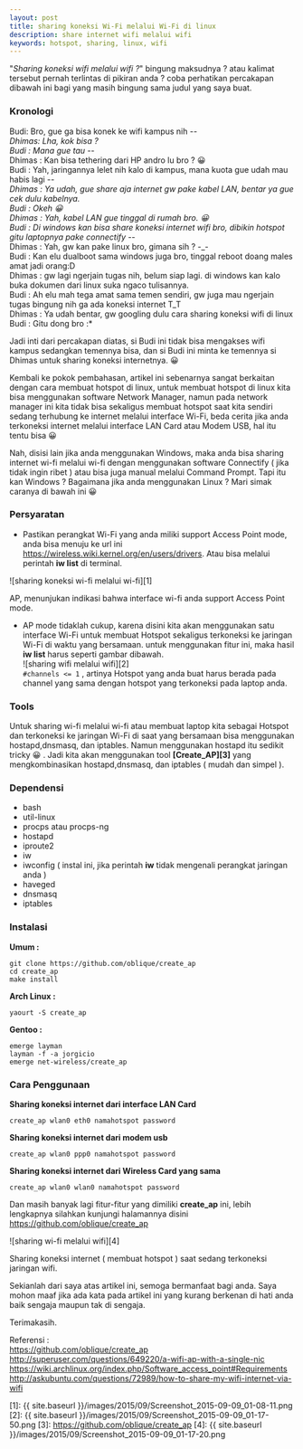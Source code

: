 ```yaml
---
layout: post
title: sharing koneksi Wi-Fi melalui Wi-Fi di linux
description: share internet wifi melalui wifi
keywords: hotspot, sharing, linux, wifi
---
```


"*Sharing koneksi wifi melalui wifi ?*" bingung maksudnya ? atau kalimat tersebut pernah terlintas di pikiran anda ? coba perhatikan percakapan dibawah ini bagi yang masih bingung sama judul yang saya buat.

### Kronologi

Budi: Bro, gue ga bisa konek ke wifi kampus nih -_-  
Dhimas: Lha, kok bisa ?  
Budi : Mana gue tau -_-  
Dhimas : Kan bisa tethering dari HP andro lu bro ? 😀  
Budi : Yah, jaringannya lelet nih kalo di kampus, mana kuota gue udah mau habis lagi -_-  
Dhimas : Ya udah, gue share aja internet gw pake kabel LAN, bentar ya gue cek dulu kabelnya.  
Budi : Okeh 😀  
Dhimas : Yah, kabel LAN gue tinggal di rumah bro. 😀  
Budi : Di windows kan bisa share koneksi internet wifi bro, dibikin hotspot gitu laptopnya pake connectify -_-  
Dhimas : Yah, gw kan pake linux bro, gimana sih ? -_-  
Budi : Kan elu dualboot sama windows juga bro, tinggal reboot doang males amat jadi orang:D  
Dhimas : gw lagi ngerjain tugas nih, belum siap lagi. di windows kan kalo buka dokumen dari linux suka ngaco tulisannya.  
Budi : Ah elu mah tega amat sama temen sendiri, gw juga mau ngerjain tugas bingung nih ga ada koneksi internet T_T  
Dhimas : Ya udah bentar, gw googling dulu cara sharing koneksi wifi di linux  
Budi : Gitu dong bro :*

Jadi inti dari percakapan diatas, si Budi ini tidak bisa mengakses wifi kampus sedangkan temennya bisa, dan si Budi ini minta ke temennya si Dhimas untuk sharing koneksi internetnya. 😀

Kembali ke pokok pembahasan, artikel ini sebenarnya sangat berkaitan dengan cara membuat hotspot di linux, untuk membuat hotspot di linux kita bisa menggunakan software Network Manager, namun pada network manager ini kita tidak bisa sekaligus membuat hotspot saat kita sendiri sedang terhubung ke internet melalui interface Wi-Fi, beda cerita jika anda terkoneksi internet melalui interface LAN Card atau Modem USB, hal itu tentu bisa 😀

Nah, disisi lain jika anda menggunakan Windows, maka anda bisa sharing internet wi-fi melalui wi-fi dengan menggunakan software Connectify ( jika tidak ingin ribet ) atau bisa juga manual melalui Command Prompt. Tapi itu kan Windows ? Bagaimana jika anda menggunakan Linux ? Mari simak caranya di bawah ini 😀

### Persyaratan

* Pastikan perangkat Wi-Fi yang anda miliki support Access Point mode, anda bisa menuju ke url ini https://wireless.wiki.kernel.org/en/users/drivers. Atau bisa melalui perintah **iw list** di terminal.

![sharing koneksi wi-fi melalui wi-fi][1]

AP, menunjukan indikasi bahwa interface wi-fi anda support Access Point mode.

* AP mode tidaklah cukup, karena disini kita akan menggunakan satu interface Wi-Fi untuk membuat Hotspot sekaligus terkoneksi ke jaringan Wi-Fi di waktu yang bersamaan. untuk menggunakan fitur ini, maka hasil **iw list** harus seperti gambar dibawah.  
![sharing wifi melalui wifi][2]  
`#channels <= 1` , artinya Hotspot yang anda buat harus berada pada channel yang sama dengan hotspot yang terkoneksi pada laptop anda.

### Tools

Untuk sharing wi-fi melalui wi-fi atau membuat laptop kita sebagai Hotspot dan terkoneksi ke jaringan Wi-Fi di saat yang bersamaan bisa menggunakan hostapd,dnsmasq, dan iptables. Namun menggunakan hostapd itu sedikit tricky 😀 . Jadi kita akan menggunakan tool **[Create_AP][3]** yang mengkombinasikan hostapd,dnsmasq, dan iptables ( mudah dan simpel ).

### Dependensi

* bash
* util-linux
* procps atau procps-ng
* hostapd
* iproute2
* iw
* iwconfig ( instal ini, jika perintah **iw** tidak mengenali perangkat jaringan anda )
* haveged
* dnsmasq
* iptables

### Instalasi

**Umum :**

    git clone https://github.com/oblique/create_ap 
    cd create_ap 
    make install

**Arch Linux :**

    yaourt -S create_ap

**Gentoo :**

    emerge layman
    layman -f -a jorgicio
    emerge net-wireless/create_ap

### Cara Penggunaan

**Sharing koneksi internet dari interface LAN Card**

    create_ap wlan0 eth0 namahotspot password

**Sharing koneksi internet dari modem usb**

    create_ap wlan0 ppp0 namahotspot password

**Sharing koneksi internet dari Wireless Card yang sama**

    create_ap wlan0 wlan0 namahotspot password

Dan masih banyak lagi fitur-fitur yang dimiliki **create_ap** ini, lebih lengkapnya silahkan kunjungi halamannya disini https://github.com/oblique/create_ap

![sharing wi-fi melalui wifi][4]

Sharing koneksi internet ( membuat hotspot ) saat sedang terkoneksi jaringan wifi.

Sekianlah dari saya atas artikel ini, semoga bermanfaat bagi anda. Saya mohon maaf jika ada kata pada artikel ini yang kurang berkenan di hati anda baik sengaja maupun tak di sengaja.

Terimakasih.

Referensi :  
https://github.com/oblique/create_ap  
http://superuser.com/questions/649220/a-wifi-ap-with-a-single-nic  
https://wiki.archlinux.org/index.php/Software_access_point#Requirements  
http://askubuntu.com/questions/72989/how-to-share-my-wifi-internet-via-wifi

[1]: {{ site.baseurl }}/images/2015/09/Screenshot_2015-09-09_01-08-11.png
[2]: {{ site.baseurl }}/images/2015/09/Screenshot_2015-09-09_01-17-50.png
[3]: https://github.com/oblique/create_ap
[4]: {{ site.baseurl }}/images/2015/09/Screenshot_2015-09-09_01-17-20.png